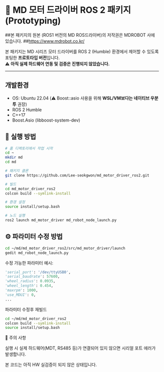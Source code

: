 # 🦾 MD 모터 드라이버 ROS 2 패키지 (Prototyping)

##본 패키지의 원본 (ROS1 버전의 MD ROS드라이버)의 저작권은 MDROBOT 사에 있습니다.
##https://www.mdrobot.co.kr/

본 패키지는 MD 시리즈 모터 드라이버를 ROS 2 (Humble) 환경에서 제어할 수 있도록 포팅한 **프로토타입 버전**입니다.  
⚠️ **아직 실제 하드웨어 연동 및 검증은 진행되지 않았습니다.**

---


## 개발환경

- OS: Ubuntu 22.04 (⚠️ Boost::asio 사용을 위해 **WSL/VM보다는 네이티브 우분투** 권장)
- ROS 2 Humble
- C++17
- Boost.Asio (libboost-system-dev)

## 🚀 실행 방법

```bash
# 홈 디렉토리에서 작업 시작
cd ~
mkdir md
cd md

# 패키지 클론
git clone https://github.com/Lee-seokgwon/md_motor_driver_ros2.git

# 빌드
cd md_motor_driver_ros2
colcon build --symlink-install

# 환경 설정
source install/setup.bash

# 노드 실행
ros2 launch md_motor_driver md_robot_node_launch.py
```

## ⚙️ 파라미터 수정 방법

```bash
cd ~/md/md_motor_driver_ros2/src/md_motor_driver/launch
gedit md_robot_node_launch.py
```


수정 가능한 파라미터 예시:
```python
'serial_port': '/dev/ttyUSB0',
'serial_baudrate': 57600,
'wheel_radius': 0.0935,
'wheel_length': 0.454,
'maxrpm': 1000,
'use_MDUI': 0,
...
```

파라미터 수정후 재빌드
```bash
cd ~/md/md_motor_driver_ros2
colcon build --symlink-install
source install/setup.bash
```

📌 주의 사항

실행 시 실제 하드웨어(MDT, RS485 등)가 연결되어 있지 않으면 시리얼 포트 에러가 발생합니다.

본 코드는 아직 HW 실검증이 되지 않은 상태입니다.
